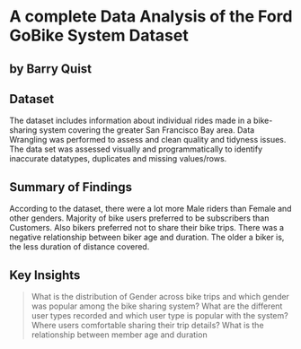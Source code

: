 # A complete Data Analysis of the Ford GoBike System Dataset
## by Barry Quist

## Dataset
The dataset includes information about individual rides made in a bike-sharing system covering the greater San Francisco Bay area. Data Wrangling was performed to assess and clean quality and tidyness issues. The data set was assessed visually and programmatically to identify inaccurate datatypes, duplicates and missing values/rows.

## Summary of Findings
According to the dataset, there were a lot more Male riders than Female and other genders. Majority of bike users preferred to be subscribers than Customers. Also bikers preferred not to share their bike trips. There was a negative relationship between biker age and duration. The older a biker is, the less duration of distance covered.

## Key Insights
> What is the distribution of Gender across bike trips and which gender was popular among the bike sharing system?
> What are the different user types recorded and which user type is popular with the system?
> Where users comfortable sharing their trip details?
> What is the relationship between member age and duration
